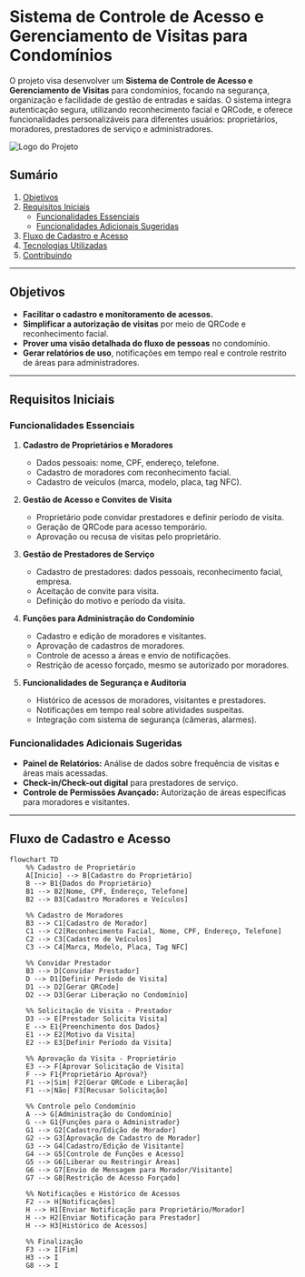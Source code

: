 # Sistema de Controle de Acesso e Gerenciamento de Visitas para Condomínios

O projeto visa desenvolver um **Sistema de Controle de Acesso e Gerenciamento de Visitas** para condomínios, focando na segurança, organização e facilidade de gestão de entradas e saídas. O sistema integra autenticação segura, utilizando reconhecimento facial e QRCode, e oferece funcionalidades personalizáveis para diferentes usuários: proprietários, moradores, prestadores de serviço e administradores.

![Logo do Projeto](./portaria_condominio//assets/images/logopng)

## Sumário

1. [Objetivos](#objetivos)
2. [Requisitos Iniciais](#requisitos-iniciais)
   - [Funcionalidades Essenciais](#funcionalidades-essenciais)
   - [Funcionalidades Adicionais Sugeridas](#funcionalidades-adicionais-sugeridas)
3. [Fluxo de Cadastro e Acesso](#fluxo-de-cadastro-e-acesso)
4. [Tecnologias Utilizadas](#tecnologias-utilizadas)
5. [Contribuindo](#contribuindo)

---

## Objetivos

- **Facilitar o cadastro e monitoramento de acessos.**
- **Simplificar a autorização de visitas** por meio de QRCode e reconhecimento facial.
- **Prover uma visão detalhada do fluxo de pessoas** no condomínio.
- **Gerar relatórios de uso**, notificações em tempo real e controle restrito de áreas para administradores.

---

## Requisitos Iniciais

### Funcionalidades Essenciais

1. **Cadastro de Proprietários e Moradores**
   - Dados pessoais: nome, CPF, endereço, telefone.
   - Cadastro de moradores com reconhecimento facial.
   - Cadastro de veículos (marca, modelo, placa, tag NFC).

2. **Gestão de Acesso e Convites de Visita**
   - Proprietário pode convidar prestadores e definir período de visita.
   - Geração de QRCode para acesso temporário.
   - Aprovação ou recusa de visitas pelo proprietário.

3. **Gestão de Prestadores de Serviço**
   - Cadastro de prestadores: dados pessoais, reconhecimento facial, empresa.
   - Aceitação de convite para visita.
   - Definição do motivo e período da visita.

4. **Funções para Administração do Condomínio**
   - Cadastro e edição de moradores e visitantes.
   - Aprovação de cadastros de moradores.
   - Controle de acesso a áreas e envio de notificações.
   - Restrição de acesso forçado, mesmo se autorizado por moradores.

5. **Funcionalidades de Segurança e Auditoria**
   - Histórico de acessos de moradores, visitantes e prestadores.
   - Notificações em tempo real sobre atividades suspeitas.
   - Integração com sistema de segurança (câmeras, alarmes).

### Funcionalidades Adicionais Sugeridas

- **Painel de Relatórios:** Análise de dados sobre frequência de visitas e áreas mais acessadas.
- **Check-in/Check-out digital** para prestadores de serviço.
- **Controle de Permissões Avançado:** Autorização de áreas específicas para moradores e visitantes.

---

## Fluxo de Cadastro e Acesso

```mermaid
flowchart TD
    %% Cadastro de Proprietário
    A[Inicio] --> B[Cadastro do Proprietário]
    B --> B1{Dados do Proprietário}
    B1 --> B2[Nome, CPF, Endereço, Telefone]
    B2 --> B3[Cadastro Moradores e Veículos]

    %% Cadastro de Moradores
    B3 --> C1[Cadastro de Morador]
    C1 --> C2[Reconhecimento Facial, Nome, CPF, Endereço, Telefone]
    C2 --> C3[Cadastro de Veículos]
    C3 --> C4[Marca, Modelo, Placa, Tag NFC]

    %% Convidar Prestador
    B3 --> D[Convidar Prestador]
    D --> D1[Definir Período de Visita]
    D1 --> D2[Gerar QRCode]
    D2 --> D3[Gerar Liberação no Condomínio]

    %% Solicitação de Visita - Prestador
    D3 --> E[Prestador Solicita Visita]
    E --> E1{Preenchimento dos Dados}
    E1 --> E2[Motivo da Visita]
    E2 --> E3[Definir Período da Visita]

    %% Aprovação da Visita - Proprietário
    E3 --> F[Aprovar Solicitação de Visita]
    F --> F1{Proprietário Aprova?}
    F1 -->|Sim| F2[Gerar QRCode e Liberação]
    F1 -->|Não| F3[Recusar Solicitação]

    %% Controle pelo Condomínio
    A --> G[Administração do Condomínio]
    G --> G1{Funções para o Administrador}
    G1 --> G2[Cadastro/Edição de Morador]
    G2 --> G3[Aprovação de Cadastro de Morador]
    G3 --> G4[Cadastro/Edição de Visitante]
    G4 --> G5[Controle de Funções e Acesso]
    G5 --> G6[Liberar ou Restringir Áreas]
    G6 --> G7[Envio de Mensagem para Morador/Visitante]
    G7 --> G8[Restrição de Acesso Forçado]

    %% Notificações e Histórico de Acessos
    F2 --> H[Notificações]
    H --> H1[Enviar Notificação para Proprietário/Morador]
    H --> H2[Enviar Notificação para Prestador]
    H --> H3[Histórico de Acessos]

    %% Finalização
    F3 --> I[Fim]
    H3 --> I
    G8 --> I
```
